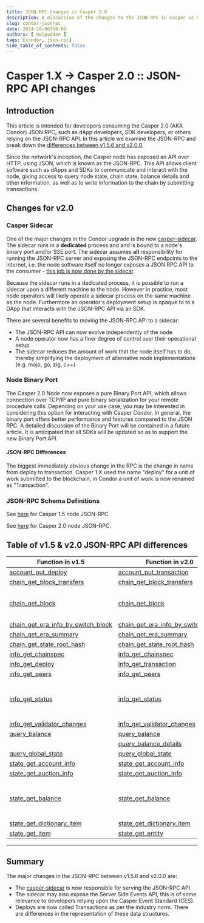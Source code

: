 ```yaml
---
title: JSON RPC Changes in Casper 2.0
description: A discussion of the changes to the JSON RPC in Casper v2.0
slug: condor-jsonrpc
date: 2024-10-06T18:00
authors: [ melpadden ]
tags: [condor, json-rpc]
hide_table_of_contents: false
---
```


# Casper 1.X -> Casper 2.0 :: JSON-RPC API changes  

## Introduction

This article is intended for developers consuming the Casper 2.0 (AKA Condor) JSON RPC, such as dApp developers, SDK developers, or others relying on the JSON-RPC API. In this article we examine the JSON-RPC  and break down the [differences between v1.5.6 and v2.0.0](#differences-between-v15-and-v20).

Since the network's inception, the Casper node has exposed an API over HTTP, using JSON, which is known as the JSON-RPC. This API allows client software such as dApps and SDKs to communicate and interact with the node, giving access to query node state, chain state, balance details and other information, as well as to write information to the chain by submitting transactions.  

<!-- truncate -->

## Changes for v2.0

### Casper Sidecar

One of the major changes in the Condor upgrade is the new [casper-sidecar](https://github.com/casper-network/casper-sidecar). The sidecar runs in a **dedicated** process and and is bound to a node's binary port and/or SSE port.  The sidecar assumes **all** responsibility for running the JSON-RPC server and exposing the JSON-RPC endpoints to the internet, i.e. the node software itself no longer exposes a JSON RPC API to the consumer - <u>this job is now done by the sidecar</u>.  

Because the sidecar runs in a dedicated process, it is possible to run a sidecar upon a different machine to the node.  However in practice, most node operators will likely operate a sidecar process on the same machine as the node.  Furthermore an operator's deployment setup is opaque to to a DApp that interacts with the JSON-RPC API via an SDK.  

There are several benefits to moving the JSON-RPC API to a sidecar:  
- The JSON-RPC API can now evolve independently of the node  
- A node operator now has a finer degree of control over their operational setup
- The sidecar reduces the amount of work that the node itself has to do, thereby simplifying the deployment of alternative node implementations (e.g. mojo, go, zig, c++)

### Node Binary Port

The Casper 2.0 Node now exposes a pure Binary Port API, which allows connection over TCP/IP and pure binary serialization for your remote procedure calls.  Depending on your use case, you may be interested in considering this option for interacting with Casper Condor. In general, the binary port offers better performance and features compared to the JSON RPC.  A detailed discussion of the Binary Port will be contained in a future article.  It is anticipated that all SDKs will be updated so as to support the new Binary Port API.

#### JSON-RPC Differences  

The biggest immediately obvious change in the RPC is the change in name from deploy to transaction.  Casper 1.X used the name "deploy" for a unit of work submitted to the blockchain, in Condor a unit of work is now renamed as "Transaction". 

### JSON-RPC Schema Definitions

See [here](./_024-jsonrpc-comp/rpc-1.5/schema.json) for Casper 1.5 node JSON-RPC.

See [here](./_024-jsonrpc-comp/rpc-2.0/schema.json) for Casper 2.0 node JSON-RPC.

## Table of v1.5 & v2.0 JSON-RPC API differences

| Function in v1.5                      | Function in v2.0                      |Remarks|
| ---                                   | ---                                   | --- |
| [account_put_deploy](./_024-jsonrpc-comp/rpc-1.5/account_put_deploy.json)                                      | [account_put_transaction](./_024-jsonrpc-comp/rpc-2.0/account_put_transaction.json)                            | [Renamed](./_024-jsonrpc-comp/account_put_transaction.md)     |  
| [chain_get_block_transfers](./_024-jsonrpc-comp/rpc-1.5/chain_get_block_transfers.json)                        | [chain_get_block_transfers](./_024-jsonrpc-comp/rpc-2.0/chain_get_block_transfers.json)                        | Unchanged     |
| [chain_get_block](./_024-jsonrpc-comp/rpc-1.5/chain_get_block.json)                                            | [chain_get_block](./_024-jsonrpc-comp/rpc-2.0/chain_get_block.json)                                            | [Now returns Block with Signatures](./_024-jsonrpc-comp/chain_get_block.md)         |
| [chain_get_era_info_by_switch_block](./_024-jsonrpc-comp/rpc-1.5/chain_get_era_info_by_switch_block.json)      | [chain_get_era_info_by_switch_block](./_024-jsonrpc-comp/rpc-2.0/chain_get_era_info_by_switch_block.json)      | Unchanged     |
| [chain_get_era_summary](./_024-jsonrpc-comp/rpc-1.5/chain_get_era_summary.json)                                | [chain_get_era_summary](./_024-jsonrpc-comp/rpc-2.0/chain_get_era_summary.json)                                | Unchanged     |
| [chain_get_state_root_hash](./_024-jsonrpc-comp/rpc-1.5/chain_get_state_root_hash.json)                        | [chain_get_state_root_hash](./_024-jsonrpc-comp/rpc-2.0/chain_get_state_root_hash.json)                        | Unchanged     |
| [info_get_chainspec](./_024-jsonrpc-comp/rpc-1.5/info_get_chainspec.json)                                      | [info_get_chainspec](./_024-jsonrpc-comp/rpc-2.0/info_get_chainspec.json)                                      | Unchanged     |
| [info_get_deploy](./_024-jsonrpc-comp/rpc-1.5/info_get_deploy.json)                                            | [info_get_transaction](./_024-jsonrpc-comp/rpc-2.0/info_get_transaction.json)                                  | [Renamed](./_024-jsonrpc-comp/info_get_transaction.md)    |
| [info_get_peers](./_024-jsonrpc-comp/rpc-1.5/info_get_peers.json)                                              | [info_get_peers](./_024-jsonrpc-comp/rpc-2.0/info_get_peers.json)                                              | Unchanged     |
| [info_get_status](./_024-jsonrpc-comp/rpc-1.5/info_get_status.json)                                            | [info_get_status](./_024-jsonrpc-comp/rpc-2.0/info_get_status.json)                                            | Latest [switch block hash](./_024-jsonrpc-comp/rpc-2.0/components/BlockHash.json) included in result     |
| [info_get_validator_changes](./_024-jsonrpc-comp/rpc-1.5/info_get_validator_changes.json)                      | [info_get_validator_changes](./_024-jsonrpc-comp/rpc-2.0/info_get_validator_changes.json)                      | Unchanged     |
| [query_balance](./_024-jsonrpc-comp/rpc-1.5/query_balance.json)                                                | [query_balance](./_024-jsonrpc-comp/rpc-2.0/query_balance.json)                                                | Unchanged     |
|                                                                                                               | [query_balance_details](./_024-jsonrpc-comp/rpc-2.0/query_balance_details.json)                                | Added         |
| [query_global_state](./_024-jsonrpc-comp/rpc-1.5/query_global_state.json)                                      | [query_global_state](./_024-jsonrpc-comp/rpc-2.0/query_global_state.json)                                      | Unchanged     |
| [state_get_account_info](./_024-jsonrpc-comp/rpc-1.5/state_get_account_info.json)                              | [state_get_account_info](./_024-jsonrpc-comp/rpc-2.0/state_get_account_info.json)                              | Unchanged     |
| [state_get_auction_info](./_024-jsonrpc-comp/rpc-1.5/state_get_auction_info.json)                              | [state_get_auction_info](./_024-jsonrpc-comp/rpc-2.0/state_get_auction_info.json)                              | Unchanged     |
| [state_get_balance](./_024-jsonrpc-comp/rpc-1.5/state_get_balance.json)                                        | [state_get_balance](./_024-jsonrpc-comp/rpc-2.0/state_get_balance.json)                                        | [Balance now reflects all active holds](./_024-jsonrpc-comp/state_get_balance.md)     |
| [state_get_dictionary_item](./_024-jsonrpc-comp/rpc-1.5/state_get_dictionary_item.json)                        | [state_get_dictionary_item](./_024-jsonrpc-comp/rpc-2.0/state_get_dictionary_item.json)                        | Unchanged     |
| [state_get_item](./_024-jsonrpc-comp/rpc-1.5/state_get_item.json)                                              | [state_get_entity](./_024-jsonrpc-comp/rpc-2.0/state_get_entity.json)                                          | Renamed    |


---
## Summary

The major changes in the JSON-RPC between v1.5.6 and v2.0.0 are:

- The [casper-sidecar](https://github.com/casper-network/casper-sidecar) is now responsible for serving the JSON-RPC API.
- The sidecar may also expose the Server Side Events API, this is of some relevance to developers relying upon the Casper Event Standard (CES).
- Deploys are now called Transactions as per the industry norm.  There are differences in the representation of these data structures.
